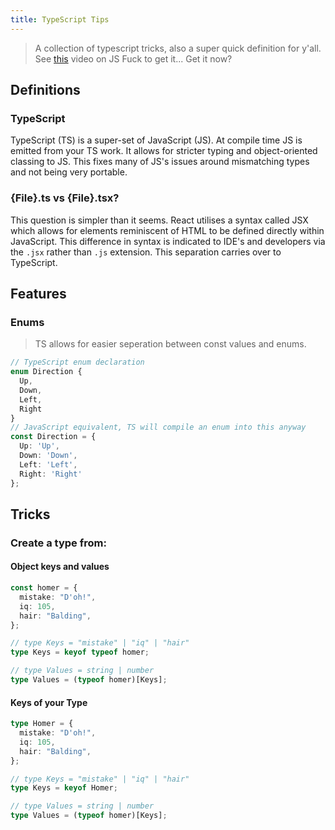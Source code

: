 ```yaml
---
title: TypeScript Tips
---
```


> A collection of typescript tricks, also a super quick definition for y'all.
> See [this](https://www.youtube.com/watch?v=sRWE5tnaxlI) video on JS Fuck to get it... Get it now?

## Definitions
### TypeScript
TypeScript (TS) is a super-set of JavaScript (JS). At compile time JS is emitted from your TS work. It allows for stricter typing and object-oriented classing to JS. This fixes many of JS's issues around mismatching types and not being very portable.

### {File}.ts vs {File}.tsx?

This question is simpler than it seems. React utilises a syntax called JSX which allows for elements reminiscent of HTML to be defined directly within JavaScript. This difference in syntax is indicated to IDE's and developers via the `.jsx` rather than `.js` extension.
This separation carries over to TypeScript.

## Features
### Enums
> TS allows for easier seperation between const values and enums.

```typescript
// TypeScript enum declaration
enum Direction {
  Up,
  Down,
  Left,
  Right
}
// JavaScript equivalent, TS will compile an enum into this anyway
const Direction = {
  Up: 'Up',
  Down: 'Down',
  Left: 'Left',
  Right: 'Right'
};
```

## Tricks
### Create a type from:
#### Object keys and values
```typescript
const homer = {
  mistake: "D'oh!",
  iq: 105,
  hair: "Balding",
};

// type Keys = "mistake" | "iq" | "hair"
type Keys = keyof typeof homer;

// type Values = string | number
type Values = (typeof homer)[Keys];
```

#### Keys of your Type
```typescript
type Homer = {
  mistake: "D'oh!",
  iq: 105,
  hair: "Balding",
};

// type Keys = "mistake" | "iq" | "hair"
type Keys = keyof Homer;

// type Values = string | number
type Values = (typeof homer)[Keys];
```


